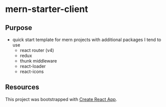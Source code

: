 # mern-starter-client

## Purpose

* quick start template for mern projects with additional packages I tend to use
  * react router (v4)
  * redux
  * thunk middleware
  * react-loader
  * react-icons



## Resources


This project was bootstrapped with [Create React App](https://github.com/facebookincubator/create-react-app).

